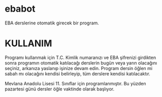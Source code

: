 # ebabot
EBA derslerine otomatik girecek bir program.

# KULLANIM

Programı kullanmak için T.C. Kimlik numaranızı ve EBA şifrenizi girdikten sonra programın otomatik katılacağı derslerin bugün veya yarın olacağını seçiniz, arkanıza yaslanıp işinize devam edin. Program dersin öğlen mi sabah mı olacağını kendisi belirleyip, tüm derslere kendisi katılacaktır.

Mevlana Anadolu Lisesi 11. Sınıflar için programlanmıştır. Bu yüzden pazartesi günü dersler öğle vaktinde olarak başlıyor.
